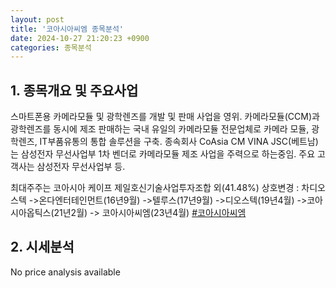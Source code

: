 ```yaml
---
layout: post
title: '코아시아씨엠 종목분석'
date: 2024-10-27 21:20:23 +0900
categories: 종목분석
---
```


## 1. 종목개요 및 주요사업

스마트폰용 카메라모듈 및 광학렌즈를 개발 및 판매 사업을 영위. 카메라모듈(CCM)과 광학렌즈를 동시에 제조 판매하는 국내 유일의 카메라모듈 전문업체로 카메라 모듈, 광학렌즈, IT부품유통의 통합 솔루션을 구축. 종속회사 CoAsia CM VINA JSC(베트남)는 삼성전자 무선사업부 1차 벤더로 카메라모듈 제조 사업을 주력으로 하는중임. 주요 고객사는 삼성전자 무선사업부 등.

최대주주는 코아시아 케이프 제일호신기술사업투자조합 외(41.48%) 상호변경 : 차디오스텍 ->온다엔터테인먼트(16년9월) ->텔루스(17년9월) ->디오스텍(19년4월) ->코아시아옵틱스(21년2월) -> 코아시아씨엠(23년4월)
[#코아시아씨엠](#)

## 2. 시세분석

No price analysis available
